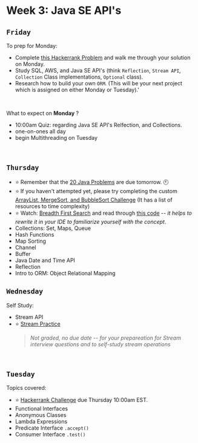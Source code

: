 # Week 3: Java SE API's

## `Friday`
To prep for Monday:
- Complete [this Hackerrank Problem](https://www.hackerrank.com/210570-enterprise-hr2) and walk me through your solution on Monday.
- Study SQL, AWS, and Java SE API's (think `Reflection`, `Stream API`, `Collection` Class implementations, `Optional` class).
- Research how to build your own `ORM`. (This will be your next project which is assigned on either Monday or Tuesday).'

<br>

What to expect on **Monday** ?
- 10:00am Quiz: regarding Java SE API's Relfection, and Collections.
- one-on-ones all day
- begin Multithreading on Tuesday

<br>

## `Thursday`
- :star: Remember that the [20 Java Problems](https://classroom.github.com/a/DNzxX6Hm) are due tomorrow. 🕙
- :star: If you haven't attempted yet, please try completing the custom [ArrayList, MergeSort, and BubbleSort Challenge](https://classroom.github.com/a/6-0WFWWc) (It has a list of resources to time complexity)
- :star: Watch: [Breadth First Search](https://www.hackerearth.com/practice/algorithms/graphs/breadth-first-search/tutorial/) and read through [this code](https://github.com/williamfiset/Algorithms/blob/master/src/main/java/com/williamfiset/algorithms/graphtheory/BreadthFirstSearchRecursive.java) -- *it helps to rewrite it in your IDE to familiarize yourself with the concept*. 
- Collections: Set, Maps, Queue
- Hash Functions
- Map Sorting
- Channel
- Buffer
- Java Date and Time API
- Reflection
- Intro to ORM: Object Relational Mapping


## `Wednesday`
Self Study:
- Stream API
- :star: [Stream Practice](https://classroom.github.com/a/P6is3AcF)
  > *Not graded, no due date -- for your prepareation for Stream interview questions and to self-study stream operations*

<br>

## `Tuesday`
Topics covered:

- :star: [Hackerrank Challenge](https://www.hackerrank.com/210517-enterprise-hr1) due Thursday 10:00am EST.
- Functional Interfaces
- Anonymous Classes
- Lambda Expressions
- Predicate Interface `.accept()`
- Consumer Interface `.test()`
